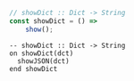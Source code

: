 ```javascript
// showDict :: Dict -> String
const showDict = () =>
    show();
```


```applescript
-- showDict :: Dict -> String
on showDict(dct)
  showJSON(dct)
end showDict
```